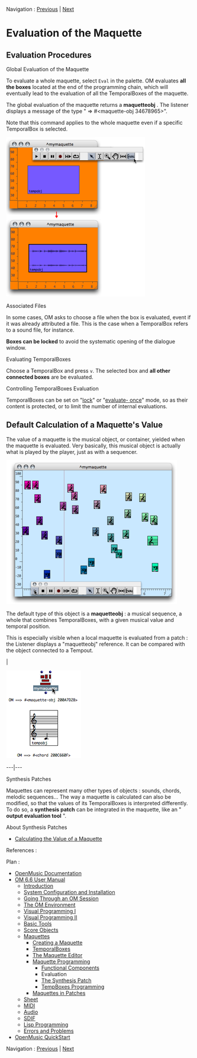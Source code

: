 Navigation : [Previous](InputsOutputs "page précédente\(Functional
Components\)") | [Next](Synthpatchprog "Next\(The
Synthesis Patch\)")


# Evaluation of the Maquette

## Evaluation Procedures

Global Evaluation of the Maquette

To evaluate a whole maquette, select `Eval` in the palette. OM evaluates
**all the boxes** located at the end of the programming chain, which will
eventually lead to the evaluation of all the TemporalBoxes of the maquette.

The global evaluation of the maquette returns a  **maquetteobj** . The
listener displays a message of the type " => #<maquette-obj 34678965>".

Note that this command applies to the whole maquette even if a specific
TemporalBox is selected.

![](../res/evalmaq1.png)

Associated Files

In some cases, OM asks to choose a file when the box is evaluated, event if it
was already attributed a file. This is the case when a TemporalBox refers to a
sound file, for instance.

**Boxes can be locked** to avoid the systematic opening of the dialogue
window.

Evaluating TemporalBoxes

Choose a TemporalBox and press `v`. The selected box and  **all other
connected boxes** are be evaluated.

Controlling TemporalBoxes Evaluation

TemporalBoxes can be set on "[lock](LockMode)" or "[evaluate-
once](EvOnceMode)" mode, so as their content is protected, or to limit
the number of internal evaluations.

## Default Calculation of a Maquette's Value

The value of a maquette is the musical object, or container, yielded when the
maquette is evaluated. Very basically, this musical object is actually what is
played by the player, just as with a sequencer.

![](../res/play1.png)

The default type of this object is a  **maquetteobj** : a musical sequence, a
whole that combines TemporalBoxes, with a given musical value and temporal
position.

This is especially visible when a local maquette is evaluated from a patch :
the Listener displays a "maquetteobj" reference. It can be compared with the
object connected to a Tempout.

|

![](../res/evalmaq3.png)  
  
---|---  
  
Synthesis Patches

Maquettes can represent many other types of objects : sounds, chords, melodic
sequences... The way a maquette is calculated can also be modified, so that
the values of its TemporalBoxes is interpreted differently. To do so, a
**synthesis patch** can be integrated in the maquette, like an " **output
evaluation tool** ".

About Synthesis Patches

  * [Calculating the Value of a Maquette](Synthesispatch)

References :

Plan :

  * [OpenMusic Documentation](OM-Documentation)
  * [OM 6.6 User Manual](OM-User-Manual)
    * [Introduction](00-Sommaire)
    * [System Configuration and Installation](Installation)
    * [Going Through an OM Session](Goingthrough)
    * [The OM Environment](Environment)
    * [Visual Programming I](BasicVisualProgramming)
    * [Visual Programming II](AdvancedVisualProgramming)
    * [Basic Tools](BasicObjects)
    * [Score Objects](ScoreObjects)
    * [Maquettes](Maquettes)
      * [Creating a Maquette](Maquette)
      * [TemporalBoxes](TemporalBoxes)
      * [The Maquette Editor](Editor)
      * [Maquette Programming](Programming%20Maquette)
        * [Functional Components](InputsOutputs)
        * Evaluation
        * [The Synthesis Patch](Synthpatchprog)
        * [TempBoxes Programming](TempProgramming)
      * [Maquettes in Patches](Maquettes%20in%20Patches)
    * [Sheet](Sheet)
    * [MIDI](MIDI)
    * [Audio](Audio)
    * [SDIF](SDIF)
    * [Lisp Programming](Lisp)
    * [Errors and Problems](errors)
  * [OpenMusic QuickStart](QuickStart-Chapters)

Navigation : [Previous](InputsOutputs "page précédente\(Functional
Components\)") | [Next](Synthpatchprog "Next\(The
Synthesis Patch\)")


